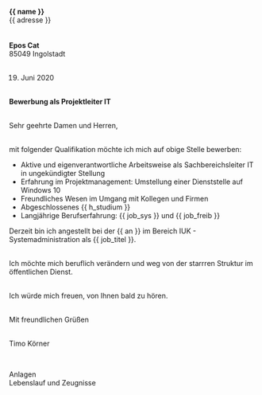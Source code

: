 **{{ name }}**  
{{ adresse }}  
&nbsp;  
&nbsp;  
**Epos Cat**  
85049 Ingolstadt  
&nbsp;
&nbsp;

19. Juni 2020  
&nbsp;

**Bewerbung als Projektleiter IT**  
&nbsp;  

Sehr geehrte Damen und Herren,

&nbsp;  
mit folgender Qualifikation möchte ich mich auf obige Stelle bewerben:  

- Aktive und eigenverantwortliche Arbeitsweise als Sachbereichsleiter IT in ungekündigter Stellung
- Erfahrung im Projektmanagement: Umstellung einer Dienststelle auf Windows 10
- Freundliches Wesen im Umgang mit Kollegen und Firmen
- Abgeschlossenes {{ h_studium }}
- Langjährige Berufserfahrung: {{ job_sys }} und {{ job_freib }}
&nbsp;

Derzeit bin ich angestellt bei der {{ an }} im Bereich IUK - Systemadministration als {{ job_titel }}.  
&nbsp;

Ich möchte mich beruflich verändern und weg von der starrren Struktur im öffentlichen Dienst.  
&nbsp;

Ich würde mich freuen, von Ihnen bald zu hören.  
&nbsp;

Mit freundlichen Grüßen  
&nbsp;

Timo Körner  

&nbsp;
&nbsp;

Anlagen  
Lebenslauf und Zeugnisse

